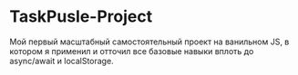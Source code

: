 # TaskPusle-Project
Мой первый масштабный самостоятельный проект на ванильном JS, в котором я применил и отточил все базовые навыки вплоть до async/await и localStorage.
